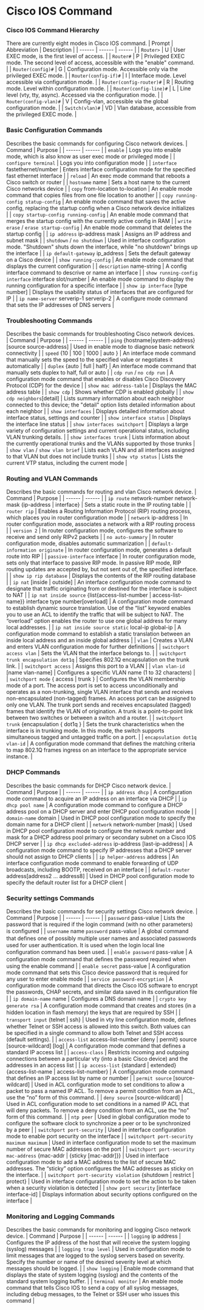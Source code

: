 # Cisco IOS Command

### Cisco IOS Command Hierarchy

There are currently eight modes in Cisco IOS command.
| Prompt | Abbreviation | Description |
| ------ | ------ | ------ |
| `Router>` | U | User EXEC mode, is the first level of access. |
| `Router#` | P | Privileged EXEC mode. The second level of access, accessible with the "enable" command. |
| `Router(config)#` | G | Configuration mode. Accessible only via the privileged EXEC mode. |
| `Router(config-if)#` | I | Interface mode. Level accessible via configuration mode. |
| `Router(config-router)#` | R | Routing mode. Level within configuration mode. |
| `Router(config-line)#` | L | Line level (vty, tty, async). Accessed via the configuration mode. |
| `Router(config-vlan)#` | V | Config-vlan, accessible via the global configuration mode. |
| `Switch(vlan)#` | VD | Vlan database, accessible from the privileged EXEC mode. |

### Basic Configuration Commands

Describes the basic commands for configuring Cisco network devices.
| Command | Purpose |
| ------ | ------ |
| `enable` | Logs you into enable mode, which is also know as user exec mode or privileged mode |
| `configure terminal` | Logs you into configuration mode |
| `interface` fastethernet/number | Enters interface configuration mode for the specified fast ethernet interface |
| `reload` | An exec mode command that reboots a Cisco switch or router |
| `hostname` name | Sets a host name to the current Cisco networks device |
| `copy` from-location to-location | An enable mode command that copies files from one file location to another |
| `copy running-config statup-config` | An enable mode command that saves the active config, replacing the startup config when a Cisco network device initializes |
| `copy startup-config running-config` | An enable mode command that merges the startup config with the currently active config in RAM |
| `write erase` / `erase startup-config` | An enable mode command that deletes the startup config |
| `ip address` ip-address mask | Assigns an IP address and subnet mask |
| `shutdown` / `no shutdown` | Used in interface configuration mode. "Shutdown" shuts down the interface, while "no shutdown" brings up the interface |
| `ip default-gateway` ip_address | Sets the default gateway on a Cisco device |
| `show running-config` | An enable mode command that displays the current configuration |
| `description` name-string | A config interface command to descrive or name an interface |
| `show running-config interface` interface slot/number | An enable mode command to display the running configuration for a specific interface |
| `show ip interface` [type number] | Displays the usability status of interfaces that are configured for IP |
| `ip name-server` serverip-1 serverip-2 | A configure mode command that sets the IP addresses of DNS servers |

### Troubleshooting Commands

Describes the basic commands for troubleshooting Cisco network devices.
| Command | Purpose |
| ------ | ------ |
| `ping` {hostname\|system-address} [source source-address] | Used in enable mode to diagnose basic network connectivity |
| `speed` {10 \| 100 \| 1000 \| auto } | An interface mode command that manually sets the speed to the specified value or negotiates it automatically |
| `duplex` {auto \| full \| half} | An interface mode command that manually sets duplex to half, full or auto |
| `cdp run` / `no cdp run` | A configuration mode command that enables or disables Cisco Discovery Protocol (CDP) for the device |
| `show mac address-table` | Displays the MAC address table |
| `show cdp` | Shows whether CDP is enabled globally |
| `show cdp neighbors`[detail] | Lists summary information about each neighbor connected to this device; the "detail" option lists detailed information about each neighbor |
| `show interfaces` | Displays detailed information about interface status, settings and counter |
| `show interface status` | Displays the interface line status |
| `show interfaces switchport` | Displays a large variety of configuration settings and current operational status, including VLAN trunking details. |
| `show interfaces trunk` | Lists information about the currently operational trunks and the VLANs supported by those trunks |
| `show vlan` / `show vlan brief` | Lists each VLAN and all interfaces assigned to that VLAN but does not include trunks |
| `show vtp status` | Lists the current VTP status, including the current mode |

### Routing and VLAN Commands

Describes the basic commands for routing and vlan Cisco network device.
| Command | Purpose |
| ------ | ------ |
| `ip route` network-number network-mask {ip-address \| interface} | Sets a static route in the IP routing table |
| `router rip` | Enables a Routing Information Protocol (RIP) routing process, which places you in router configuration mode |
| `network` ip-address | In router configuration mode, associates a network with a RIP routing process |
| `version 2` | In router configuration mode, configures the software to receive and send only RIPv2 packets |
| `no auto-summary` | In router configuration mode, disables automatic summarization |
| `default-information originate` | In router configuration mode, generates a default route into RIP |
| `passive-interface` interface | In router configuration mode, sets only that interface to passive RIP mode. In passive RIP mode, RIP routing updates are accepted by, but not sent out of, the specified interface. |
| `show ip rip database` | Displays the contents of the RIP routing database |
| `ip nat` [inside \| outside] | An interface configuration mode command to designate that traffic originating from or destined for the interface is subject to NAT |
| `ip nat inside source` {list{access-list-number \| access-list-name}} interface type number[overload]	| A configuration mode command to establish dynamic source translation. Use of the “list” keyword enables you to use an ACL to identify the traffic that will be subject to NAT. The “overload” option enables the router to use one global address for many local addresses. |
| `ip nat inside source static` local-ip global-ip | A configuration mode command to establish a static translation between an inside local address and an inside global address | 
| `vlan` | Creates a VLAN and enters VLAN configuration mode for further definitions | 
| `switchport access vlan` | Sets the VLAN that the interface belongs to. |
| `switchport trunk encapsulation dot1q` | Specifies 802.1Q encapsulation on the trunk link. |
| `switchport access` | Assigns this port to a VLAN |
| `vlan vlan-id` [name vlan-name] | Configures a specific VLAN name (1 to 32 characters) |
| `switchport mode` { access \| trunk } | Configures the VLAN membership mode of a port. The access port is set to access unconditionally and operates as a non-trunking, single VLAN interface that sends and receives non-encapsulated (non-tagged) frames. An access port can be assigned to only one VLAN. The trunk port sends and receives encapsulated (tagged) frames that identify the VLAN of origination. A trunk is a point-to-point link between two switches or between a switch and a router. |
| `switchport trunk` {encapsulation { dot1q }	| Sets the trunk characteristics when the interface is in trunking mode. In this mode, the switch supports simultaneous tagged and untagged traffic on a port. |
| `encapsulation dot1q vlan-id` | A configuration mode command that defines the matching criteria to map 802.1Q frames ingress on an interface to the appropriate service instance. |

### DHCP Commands

Describes the basic commands for DHCP Cisco network device.
| Command | Purpose |
| ------ | ------ |
| `ip address dhcp` | A configuration mode command to acquire an IP address on an interface via DHCP |
| `ip dhcp pool name` | A configuration mode command to configure a DHCP address pool on a DHCP server and enter DHCP pool configuration mode |
| `domain-name` domain | Used in DHCP pool configuration mode to specify the domain name for a DHCP client | 
| `network` network-number [mask] | Used in DHCP pool configuration mode to configure the network number and mask for a DHCP address pool primary or secondary subnet on a Cisco IOS DHCP server |
| `ip dhcp excluded-address` ip-address [last-ip-address] | A configuration mode command to specify IP addresses that a DHCP server should not assign to DHCP clients |
| `ip helper-address` address | An interface configuration mode command to enable forwarding of UDP broadcasts, including BOOTP, received on an interface |
| `default-router` address[address2 ... address8] | Used in DHCP pool configuration mode to specify the default router list for a DHCP client |

### Security settings Commands

Describes the basic commands for security settings Cisco network device.
| Command | Purpose |
| ------ | ------ |
| `password` pass-value | Lists the password that is required if the login command (with no other parameters) is conﬁgured |
| `username` name `password` pass-value	| A global command that deﬁnes one of possibly multiple user names and associated passwords used for user authentication. It is used when the login local line conﬁguration command has been used. |
| `enable password` pass-value | A configuration mode command that deﬁnes the password required when using the enable command |
| `enable secret` pass-value | A configuration mode command that sets this Cisco device password that is required for any user to enter enable mode |
| `service password-encryption` | A configuration mode command that directs the Cisco IOS software to encrypt the passwords, CHAP secrets, and similar data saved in its configuration file |
| `ip domain-name` name | Conﬁgures a DNS domain name |
| `crypto key generate rsa` | A configuration mode command that creates and stores (in a hidden location in ﬂash memory) the keys that are required by SSH |
| `transport input` {telnet \| ssh} | Used in vty line conﬁguration mode, deﬁnes whether Telnet or SSH access is allowed into this switch. Both values can be specified in a single command to allow both Telnet and SSH access (default settings). |
| `access-list` access-list-number {deny \| permit} source [source-wildcard] [log]	| A configuration mode command that defines a standard IP access list |
| `access-class` | Restricts incoming and outgoing connections between a particular vty (into a basic Cisco device) and the addresses in an access list |
| `ip access-list` {standard \| extended} {access-list-name \| access-list-number}	| A configuration mode command that defines an IP access list by name or number |
| `permit source` [source-wildcard] | Used in ACL configuration mode to set conditions to allow a packet to pass a named IP ACL. To remove a permit condition from an ACL, use the “no” form of this command. |
| `deny source` [source-wildcard] | Used in ACL configuration mode to set conditions in a named IP ACL that will deny packets. To remove a deny condition from an ACL, use the “no” form of this command. |
| `ntp peer` <ip-address> | Used in global configuration mode to configure the software clock to synchronize a peer or to be synchronized by a peer |
| `switchport port-security` | Used in interface configuration mode to enable port security on the interface |
| `switchport port-security maximum maximum` | Used in interface configuration mode to set the maximum number of secure MAC addresses on the port |
| `switchport port-security mac-address` {mac-addr \| {sticky [mac-addr]}} | Used in interface configuration mode to add a MAC address to the list of secure MAC addresses. The “sticky” option configures the MAC addresses as sticky on the interface. |
| `switchport port-security violation` {shutdown \| restrict \| protect} | Used in interface configuration mode to set the action to be taken when a security violation is detected |
| `show port security` [interface interface-id] | Displays information about security options configured on the interface |

### Monitoring and Logging Commands

Describes the basic commands for monitoring and logging Cisco network device.
| Command | Purpose |
| ------ | ------ |
| `logging` ip address | Configures the IP address of the host that will receive the system logging (syslog) messages |
| `logging trap level` | Used in configuration mode to limit messages that are logged to the syslog servers based on severity. Specify the number or name of the desired severity level at which messages should be logged. |
| `show logging` | Enable mode command that displays the state of system logging (syslog) and the contents of the standard system logging buffer. |
| `terminal monitor` | An enable mode command that tells Cisco IOS to send a copy of all syslog messages, including debug messages, to the Telnet or SSH user who issues this command |

